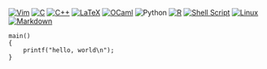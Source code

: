 [![Vim](https://img.shields.io/badge/VIM-%2311AB00.svg?style=for-the-badge&logo=vim&logoColor=white)](https://github.com/rdnajac/.vim)
[![C](https://img.shields.io/badge/c-%2300599C.svg?style=for-the-badge&logo=c&logoColor=white)](https://gist.github.com/rdnajac/cc327902deb54098dd474076c60e16cc)
[![C++](https://img.shields.io/badge/c++-%2300599C.svg?style=for-the-badge&logo=c%2B%2B&logoColor=white)](https://github.com/rdnajac/DecodeNcodeAnything)
[![LaTeX](https://img.shields.io/badge/latex-%23008080.svg?style=for-the-badge&logo=latex&logoColor=white)](https://github.com/rdnajac/SOCKit/blob/main/docs/LRM/LRM.pdf)
[![OCaml](https://img.shields.io/badge/OCaml-%23E98407.svg?style=for-the-badge&logo=ocaml&logoColor=white)](https://github.com/rdnajac/SOCKit)
![Python](https://img.shields.io/badge/python-3670A0?style=for-the-badge&logo=python&logoColor=ffdd54)
[![R](https://img.shields.io/badge/r-%23276DC3.svg?style=for-the-badge&logo=r&logoColor=white)](https://gist.github.com/rdnajac/d2c1629f16e9e070168bb42d99c2332c)
[![Shell Script](https://img.shields.io/badge/shell_script-%23121011.svg?style=for-the-badge&logo=gnu-bash&logoColor=white)](https://github.com/rdnajac/.files)
[![Linux](https://img.shields.io/badge/Linux-FCC624?style=for-the-badge&logo=linux&logoColor=black)](https://gist.github.com/rdnajac/e68c6c723360a4adadcfabe106e91a1d)
[![Markdown](https://img.shields.io/badge/markdown-%23000000.svg?style=for-the-badge&logo=markdown&logoColor=white)](https://github.com/rdnajac/cbmf/wiki)

```
main()
{
    printf("hello, world\n");
}
```

<!--- Here are some ideas to get you started:

- 🔭 I’m currently working on ...
- 🌱 I’m currently learning ...
- 👯 I’m looking to collaborate on ...
- 🤔 I’m looking for help with ...
- 💬 Ask me about ...
- 📫 How to reach me: ...
- 😄 Pronouns: ...
- ⚡ Fun fact: ...
-->
